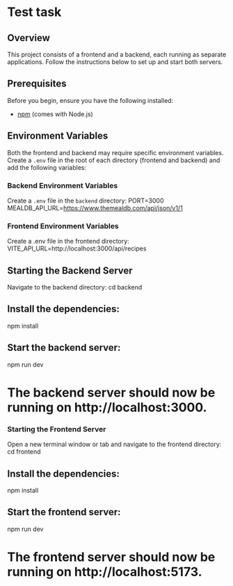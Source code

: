 # Test task

## Overview

This project consists of a frontend and a backend, each running as separate applications. Follow the instructions below to set up and start both servers.

## Prerequisites

Before you begin, ensure you have the following installed:
- [npm](https://www.npmjs.com/) (comes with Node.js)

## Environment Variables
Both the frontend and backend may require specific environment variables.
Create a `.env` file in the root of each directory (frontend and backend) and add the following variables:

### Backend Environment Variables
Create a `.env` file in the `backend` directory:
PORT=3000
MEALDB_API_URL=https://www.themealdb.com/api/json/v1/1

### Frontend Environment Variables
Create a .env file in the frontend directory:
VITE_API_URL=http://localhost:3000/api/recipes

## Starting the Backend Server
Navigate to the backend directory:
cd backend

## Install the dependencies:
npm install

## Start the backend server:
npm run dev

# The backend server should now be running on http://localhost:3000.


### Starting the Frontend Server
Open a new terminal window or tab and navigate to the frontend directory:
cd frontend

## Install the dependencies:
npm install

## Start the frontend server:
npm run dev

# The frontend server should now be running on http://localhost:5173.


